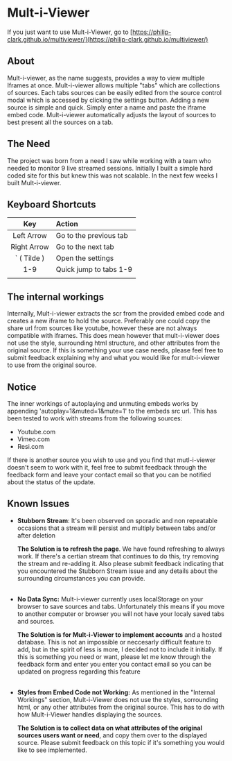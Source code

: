 # Mult-i-Viewer

If you just want to use Mult-i-Viewer, go to [https://philip-clark.github.io/multiviewer/](https://philip-clark.github.io/multiviewer/)

## About

Mult-i-viewer, as the name suggests, provides a way to view multiple Iframes at once.
Mult-i-viewer allows multiple "tabs" which are collections of sources. Each tabs sources can be easily edited from the source control modal which is accessed by clicking the settings button. Adding a new source is simple and quick. Simply enter a name and paste the iframe embed code. Mult-i-viewer automatically adjusts the layout of sources to best present all the sources on a tab.

## The Need

The project was born from a need I saw while working with a team who needed to monitor 9 live streamed sessions. Initially I built a simple hard coded site for this but knew this was not scalable. In the next few weeks I built Mult-i-viewer.

## Keyboard Shortcuts

|     Key     | Action                 |
| :---------: | :--------------------- |
| Left Arrow  | Go to the previous tab |
| Right Arrow | Go to the next tab     |
| ` ( Tilde ) | Open the settings      |
|     1-9     | Quick jump to tabs 1-9 |
|             |                        |

## The internal workings

Internally, Mult-i-viewer extracts the scr from the provided embed code and creates a new iframe to hold the source. Preferably one could copy the share url from sources like youtube, however these are not always compatible with iframes. This does mean however that mult-i-viewer does not use the style, surrounding html structure, and other attributes from the original source. If this is something your use case needs, please feel free to submit feedback explaining why and what you would like for mult-i-viewer to use from the original source.

## Notice

The inner workings of autoplaying and unmuting embeds works by appending 'autoplay=1&muted=1&mute=1' to the embeds src url. This has been tested to work with streams from the following sources:

- Youtube.com
- Vimeo.com
- Resi.com

If there is another source you wish to use and you find that mutl-i-viewer doesn't seem to work with it, feel free to submit feedback through the feedback form and leave your contact email so that you can be notified about the status of the update.

## Known Issues

- **Stubborn Stream**: It's been observed on sporadic and non repeatable occasions that a stream will persist and multiply between tabs and/or after deletion

  **The Solution is to refresh the page**. We have found refreshing to always work. If there's a certian stream that continues to do this, try removing the stream and re-adding it. Also please submit feedback indicating that you encountered the Stubborn Stream issue and any details about the surrounding circumstances you can provide.
  <br></br>

- **No Data Sync:** Mult-i-viewer currently uses localStorage on your browser to save sources and tabs. Unfortunately this means if you move to another computer or browser you will not have your localy saved tabs and sources.

  **The Solution is for Mult-i-Viewer to implement accounts** and a hosted database. This is not an impossible or neccesarly difficult feature to add, but in the spirit of less is more, I decided not to include it initially. If this is something you need or want, please let me know through the feedback form and enter you enter you contact email so you can be updated on progress regarding this feature
  <br></br>

- **Styles from Embed Code not Working:** As mentioned in the "Internal Workings" section, Mult-i-Viewer does not use the styles, sorrounding html, or any other attributes from the original source. This has to do with how Mult-i-Viewer handles displaying the sources.

  **The Solution is to collect data on what attributes of the original sources users want or need**, and copy them over to the displayed source. Please submit feedback on this topic if it's something you would like to see implemented.
  <br></br>
